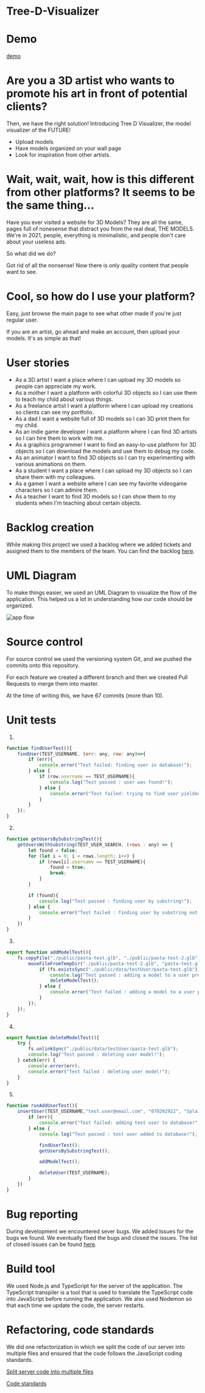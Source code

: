 # Tree-D-Visualizer

# Demo
[demo](https://www.youtube.com/watch?v=5BOdJ_90GMg)

# Are you a 3D artist who wants to promote his art in front of potential clients? 

Then, we have the right solution! Introducing Tree D Visualizer, the model visualizer of the FUTURE! 
* Upload models
* Have models organized on your wall page
* Look for inspiration from other artists.

# Wait, wait, wait, how is this different from other platforms? It seems to be the same thing...

Have you ever visited a website for 3D Models? They are all the same, pages full of nonesense that distract you from the real deal, THE MODELS. We're in 2021, people, everything is minimalistic, and people don't care about your useless ads.

So what did we do?
 
Got rid of all the nonsense! Now there is only quality content that people want to see.

# Cool, so how do I use your platform?

Easy, just browse the main page to see what other made if you're just regular user. 

If you are an artist, go ahead and make an account, then upload your models. It's as simple as that!

# User stories

* As a 3D artist I want a place where I can upload my 3D models so people can appreciate my work. 
* As a mother I want a platform with colorful 3D objects so I can use them to teach my child about various things. 
* As a freelance artist I want a platform where I can upload my creations so clients can see my portfolio. 
* As a dad I want a website full of 3D models so I can 3D print them for my child. 
* As an indie game developer I want a platform where I can find 3D artists so I can hire them to work with me. 
* As a graphics programmer I want to find an easy-to-use platform for 3D objects so I can download the models and use them to debug my code. 
* As an animator I want to find 3D objects so I can try experimenting with various animations on them. 
* As a student I want a place where I can upload my 3D objects so I can share them with my colleagues. 
* As a gamer I want a website where I can see my favorite videogame characters so I can admire them. 
* As a teacher I want to find 3D models so I can show them to my students when I'm teaching about certain objects. 

# Backlog creation

While making this project we used a backlog where we added tickets and assigned them to the members of the team. 
You can find the backlog [here](https://github.com/DeliaDumitrescu/3D-Visualizer/projects/1).

# UML Diagram

To make things easier, we used an UML Diagram to visualize the flow of the application. This helped us a lot in understanding how our code should be organized.

![app flow](https://github.com/DeliaDumitrescu/3D-Visualizer/blob/master/UML/flow.jpg)

# Source control

For source control we used the versioning system Git, and we pushed the commits onto this repository.

For each feature we created a different branch and then we created Pull Requests to merge them into master. 

At the time of writing this, we have 67 commits (more than 10).

# Unit tests

1.
```javascript
function findUserTest(){
    findUser(TEST_USERNAME, (err: any, row: any)=>{
        if (err){
            console.error("Test failed: finding user in database!");
        } else {
            if (row.username == TEST_USERNAME){
                console.log("Test passed : user was found!");
            } else {
                console.error("Test failed: trying to find user yielded other user!");
            }
        }
    });
}
```

2.
```javascript
function getUsersBySubstringTest(){
    getUsersWithSubstring(TEST_USER_SEARCH, (rows : any) => {
        let found = false;
        for (let i = 0; i < rows.length; i++) {
            if (rows[i].username == TEST_USERNAME){
                found = true;
                break;
            }
        }

        if (found){
            console.log("Test passed : finding user by substring!");
        } else {
            console.error("Test failed : finding user by substring not working!");
        }
    })
}
```

3.
```javascript
export function addModelTest(){
    fs.copyFile("./public/pasta-test.glb", "./public/pasta-test-2.glb", () => {
        moveFileFromTempDir("./public/pasta-test-2.glb", "pasta-test.glb", TEST_USERNAME, null, () => {
            if (fs.existsSync("./public/data/testUser/pasta-test.glb")){
                console.log("Test passed : adding a model to a user profile!");
                deleteModelTest();
            } else {
                console.error("Test failed : adding a model to a user profile not working!");
            }
        });
    });
}
```

4.
```javascript
export function deleteModelTest(){
    try {
        fs.unlinkSync("./public/data/testUser/pasta-test.glb");
        console.log("Test passed : deleting user model!");
    } catch(err) {
        console.error(err);
        console.error("Test failed : deleting user model!");
    }
}
```

5.
```javascript
function runAddUserTest(){
    insertUser(TEST_USERNAME,"test.user@email.com", "079292922", "Splaiul Unirii", "Bz1234%^", "M", (err : any) =>{
        if (err){
            console.error("Test failed: adding test user to database!");
        } else {
            console.log("Test passed : test user added to database!");

            findUserTest();
            getUsersBySubstringTest();

            addModelTest();

            deleteUser(TEST_USERNAME);
        }
    })
}
```

# Bug reporting

During development we encountered sever bugs. We added Issues for the bugs we found. We eventually fixed the bugs and closed the issues.
The list of closed issues can be found [here](https://github.com/DeliaDumitrescu/3D-Visualizer/issues?q=is%3Aissue+is%3Aclosed).

# Build tool

We used Node.js and TypeScript for the server of the application. 
The TypeScript transpiler is a tool that is used to translate the TypeScript code into JavaScript before running the application. 
We also used Nodemon so that each time we update the code, the server restarts.

# Refactoring, code standards

We did one refactorization in which we split the code of our server into multiple files and ensured that the code follows the JavaScript coding standards.

[Split server code into multiple files](https://github.com/DeliaDumitrescu/3D-Visualizer/commit/a4a953860da9c0142fd2b1eb03358fa229f1219e)

[Code standards](https://github.com/DeliaDumitrescu/3D-Visualizer/commit/edf78ef225006ef22fcbb6157cab1d2f571bd57b)
